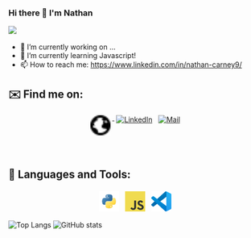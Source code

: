 ### Hi there 👋 I'm Nathan 
![](https://visitor-badge.laobi.icu/badge?page_id=rundex0.rundex0)


- 🔭 I’m currently working on ...
- 🌱 I’m currently learning Javascript!
- 📫 How to reach me: https://www.linkedin.com/in/nathan-carney9/ 
<!--- - 🤔 I’m looking for help with ...
- 👯 I’m looking to collaborate on ...
- 💬 Ask me about ... ---> 


## ✉️ Find me on:


<p align="center">
 <a href="https://github.com/rundex0/" target="_blank" rel="noopener noreferrer"> <img src="https://raw.githubusercontent.com/iconic/open-iconic/master/svg/globe.svg" alt="Github" height="40" style="vertical-align:top; margin:4px"> </a>
 <a href="https://www.linkedin.com/in/nathan-carney9/" target="_blank" rel="noopener noreferrer"> <img src="https://cdn.jsdelivr.net/npm/simple-icons@v3/icons/linkedin.svg" alt="LinkedIn" height="40" style="vertical-align:top; margin:4px"></a>
 <a href="mailto:nathan.carney99@gmail.com"> <img src="https://cdn.jsdelivr.net/npm/simple-icons@v3/icons/gmail.svg" alt="Mail" height="40" style="vertical-align:top; margin:4px"></a>
</p>

<br />

## 🧰 Languages and Tools:
<p align="center">
<img src="https://raw.githubusercontent.com/github/explore/80688e429a7d4ef2fca1e82350fe8e3517d3494d/topics/python/python.png" alt="Python" height="40" style="vertical-align:top; margin:4px">
<img src="https://raw.githubusercontent.com/github/explore/80688e429a7d4ef2fca1e82350fe8e3517d3494d/topics/javascript/javascript.png" alt="Javascript" height="40" style="vertical-align:top; margin:4px">
<img src="https://raw.githubusercontent.com/github/explore/80688e429a7d4ef2fca1e82350fe8e3517d3494d/topics/visual-studio-code/visual-studio-code.png" alt="VS Code" height="40" style="vertical-align:top; margin:4px">
  
</p>

![Top Langs](https://github-readme-stats.vercel.app/api/top-langs/?username=rundex0&theme=tokyonight&hide=ruby) ![GitHub stats](https://github-readme-stats.vercel.app/api?username=rundex0&show_icons=true&theme=tokyonight)




